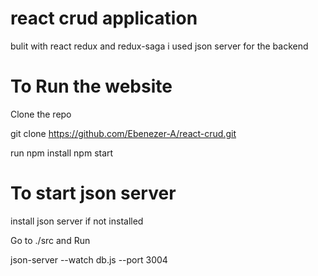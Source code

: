# react crud application

bulit with react redux and redux-saga
i used json server for the backend

# To Run the website

Clone the repo

git clone https://github.com/Ebenezer-A/react-crud.git

run npm install
npm start

# To start json server

install json server if not installed

Go to ./src and Run

json-server --watch db.js --port 3004
